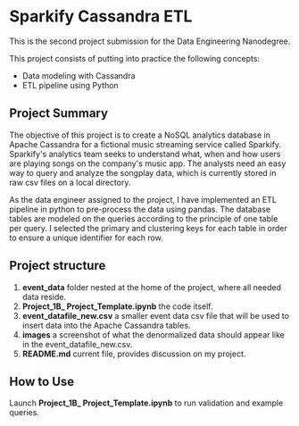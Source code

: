 
# Sparkify Cassandra ETL

This is the second project submission for the Data Engineering Nanodegree.

This project consists of putting into practice the following concepts:
- Data modeling with Cassandra
- ETL pipeline using Python

## Project Summary

The objective of this project is to create a NoSQL analytics database in Apache Cassandra for a fictional music streaming service called Sparkify. Sparkify's analytics team seeks to understand what, when and how users are playing songs on the company's music app. The analysts need an easy way to query and analyze the songplay data, which is currently stored in raw csv files on a local directory.

As the data engineer assigned to the project, I have implemented an ETL pipeline in python to pre-process the data using pandas. The database tables are modeled on the queries according to the principle of one table per query. I selected the primary and clustering keys for each table in order to ensure a unique identifier for each row.  

## Project structure
1. **event_data** folder nested at the home of the project, where all needed data reside.
2. **Project_1B_ Project_Template.ipynb** the code itself.
3. **event_datafile_new.csv** a smaller event data csv file that will be used to insert data into the Apache Cassandra tables.
4. **images** a screenshot of what the denormalized data should appear like in the event_datafile_new.csv. 
5. **README.md** current file, provides discussion on my project.

## How to Use

Launch **Project_1B_ Project_Template.ipynb** to run validation and example queries.
